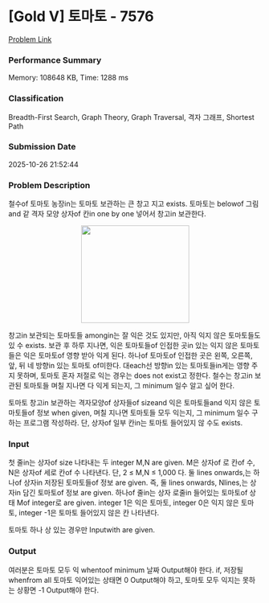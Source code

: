 <!-- Official English translation (US) — human-reviewed -->
<!-- Original: README.md -->
<!-- Translation generated: 2025-10-26 16:46:49 UTC -->

# [Gold V] 토마토 - 7576 

[Problem Link](https://www.acmicpc.net/problem/7576) 

### Performance Summary

Memory: 108648 KB, Time: 1288 ms

### Classification

Breadth-First Search, Graph Theory, Graph Traversal, 격자 그래프, Shortest Path

### Submission Date

2025-10-26 21:52:44

### Problem Description

<p>철수of 토마토 농장in는 토마토 보관하는 큰 창고 지고 exists. 토마토는 belowof 그림and 같 격자 모양 상자of 칸in one by one 넣어서 창고in 보관한다. </p>

<p style="text-align: center;"><img alt="" src="" style="width: 215px; height: 194px;"></p>

<p>창고in 보관되는 토마토들 amongin는 잘 익은 것도 있지만, 아직 익지 않은 토마토들도 있 수 exists. 보관 후 하루 지나면, 익은 토마토들of 인접한 곳in 있는 익지 않은 토마토들은 익은 토마토of 영향 받아 익게 된다. 하나of 토마토of 인접한 곳은 왼쪽, 오른쪽, 앞, 뒤 네 방향in 있는 토마토 of미한다. 대each선 방향in 있는 토마토들in게는 영향 주지 못하며, 토마토 혼자 저절로 익는 경우는 does not exist고 정한다. 철수는 창고in 보관된 토마토들 며칠 지나면 다 익게 되는지, 그 minimum 일수 알고 싶어 한다.</p>

<p>토마토 창고in 보관하는 격자모양of 상자들of sizeand 익은 토마토들and 익지 않은 토마토들of 정보 when given, 며칠 지나면 토마토들 모두 익는지, 그 minimum 일수 구하는 프로그램 작성하라. 단, 상자of 일부 칸in는 토마토 들어있지 않 수도 exists.</p>

### Input 

 <p>첫 줄in는 상자of size 나타내는 두 integer M,N are given. M은 상자of 로 칸of 수, N은 상자of 세로 칸of 수 나타낸다. 단, 2 ≤ M,N ≤ 1,000 다. 둘 lines onwards,는 하나of 상자in 저장된 토마토들of 정보 are given. 즉, 둘 lines onwards, Nlines,는 상자in 담긴 토마토of 정보 are given. 하나of 줄in는 상자 로줄in 들어있는 토마토of 상태 Mof integer로 are given. integer 1은 익은 토마토, integer 0은 익지 않은 토마토, integer -1은 토마토 들어있지 않은 칸 나타낸다.</p>

<p>토마토 하나 상 있는 경우만 Inputwith are given.</p>

### Output 

 <p>여러분은 토마토 모두 익 whentoof minimum 날짜 Output해야 한다. if, 저장될 whenfrom all 토마토 익어있는 상태면 0 Output해야 하고, 토마토 모두 익지는 못하는 상황면 -1 Output해야 한다.</p>

